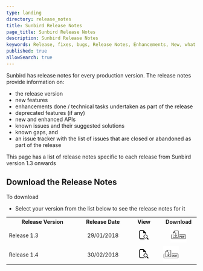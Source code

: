 ```yaml
---
type: landing
directory: release_notes
title: Sunbird Release Notes
page_title: Sunbird Release Notes
description: Sunbird Release Notes
keywords: Release, fixes, bugs, Release Notes, Enhancements, New, what's new, version
published: true
allowSearch: true
---
```


Sunbird has release notes for every production version. The release notes provide information on: 

- the release version
- new features
- enhancements done / technical tasks undertaken as part of the release
- deprecated features (if any)
- new and enhanced APIs
- known issues and their suggested solutions 
- known gaps, and
- an issue tracker with the list of issues that are closed or abandoned as part of the release 

This page has a list of release notes specific to each release from Sunbird version 1.3 onwards

## Download the Release Notes

To download 
- Select your version from the list below to see the release notes for it
<table>
  <col width="230">
  <col width="140">
  <col width="100">
  <col width="100">
  <tr>
    <th>Release Version</th>
    <th>Release Date</th>
    <th>View</th>
    <th>Download</th>
  </tr>
  <tr>
    <td align="left">Release 1.3</td>
    <td align="center">29/01/2018</td>
    <td align="center"><a href="release_notes/view_pdf/ver1-3/">
  <img src="pages/release_notes/icons_used/viewicon.png" alt="View" style="width:25px;height:25px;border:0;">
</a></td>
    <td align="center"><a href="">
  <img src="pages/release_notes/icons_used/download.png" alt="Download" style="width:42px;height:42px;border:0;">
</a></td>
  </tr>
  <tr>
    <td align="left">Release 1.4</td>
    <td align="center">30/02/2018</td>
    <td align="center"><a href="release_notes/view_pdf/ver1-3/">
  <img src="pages/release_notes/icons_used/viewicon.png" alt="View" style="width:25px;height:25px;border:0;">
</a></td>
    <td><a href="">
  <img src="pages/release_notes/icons_used/download.png" alt="Download" style="width:42px;height:42px;border:0;">
</a></td>
  </tr>
</table>
